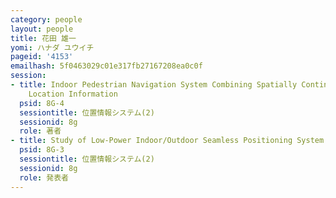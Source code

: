 ```yaml
---
category: people
layout: people
title: 花田 雄一
yomi: ハナダ ユウイチ
pageid: '4153'
emailhash: 5f0463029c01e317fb27167208ea0c0f
session:
- title: Indoor Pedestrian Navigation System Combining Spatially Continuous and Discrete
    Location Information
  psid: 8G-4
  sessiontitle: 位置情報システム(2)
  sessionid: 8g
  role: 著者
- title: Study of Low-Power Indoor/Outdoor Seamless Positioning System
  psid: 8G-3
  sessiontitle: 位置情報システム(2)
  sessionid: 8g
  role: 発表者
---
```

